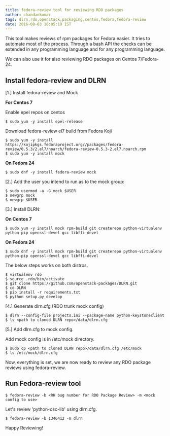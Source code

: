 ```yaml
---
title: fedora-review tool for reviewing RDO packages
author: chandankumar
tags: dlrn,rdo,openstack,packaging,centos,fedora,fedora-review
date: 2016-08-03 16:05:19 IST
---
```


This tool makes reviews of rpm packages for Fedora easier. It tries to automate most of the process.
Through a bash API the checks can be extended in any programming language and for any programming language.

We can also use it for also reviewing RDO packages on Centos 7/Fedora-24.

## Install fedora-review and DLRN

[1.] Install fedora-review and Mock

**For Centos 7**

Enable epel repos on centos

	$ sudo yum -y install epel-release

Download fedora-review el7 build from Fedora Koji

	$ sudo yum -y install https://kojipkgs.fedoraproject.org//packages/fedora-review/0.5.3/2.el7/noarch/fedora-review-0.5.3-2.el7.noarch.rpm
    $ sudo yum -y install mock

**On Fedora 24**

	$ sudo dnf -y install fedora-review mock

[2.] Add the user you intend to run as to the mock group:

	$ sudo usermod -a -G mock $USER
	$ newgrp mock
	$ newgrp $USER

[3.] Install DLRN:

**On Centos 7**

	$ sudo yum -y install mock rpm-build git createrepo python-virtualenv python-pip openssl-devel gcc libffi-devel

**On Fedora 24**

	$ sudo dnf -y install mock rpm-build git createrepo python-virtualenv python-pip openssl-devel gcc libffi-devel

The below steps works on both distros.

	$ virtualenv rdo
	$ source .rdo/bin/activate
	$ git clone https://github.com/openstack-packages/DLRN.git
	$ cd DLRN
	$ pip install -r requirements.txt
	$ python setup.py develop

[4.] Generate dlrn.cfg (RDO trunk mock config)

	$ dlrn --config-file projects.ini --package-name python-keystoneclient
	$ ls <path to cloned DLRN repo>/data/dlrn.cfg

[5.] Add dlrn.cfg to mock config.

Add mock config is in /etc/mock directory.

	$ sudo cp <path to cloned DLRN repo>/data/dlrn.cfg /etc/mock
	$ ls /etc/mock/dlrn.cfg

Now, everything is set, we are now ready to review any RDO package reviews using fedora-review.

## Run Fedora-review tool

	$ fedora-review -b <RH bug number for RDO Package Review> -m <mock config to use>

Let's review 'python-osc-lib' using dlrn.cfg.

	$ fedora-review -b 1346412 -m dlrn

Happy Reviewing!
